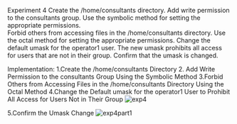 Experiment 4
Create the /home/consultants directory. Add write permission to the consultants group. Use the symbolic method for setting the appropriate permissions.  
Forbid others from accessing files in the /home/consultants directory. Use the octal method for setting the appropriate permissions. 
Change the default umask for the operator1 user. The new umask prohibits all access for users that are not in their group. Confirm that the umask is changed. 

Implementation:
1.Create the /home/consultants Directory
2. Add Write Permission to the consultants Group Using the Symbolic Method
3.Forbid Others from Accessing Files in the /home/consultants Directory Using the Octal Method
4.Change the Default umask for the operator1 User to Prohibit All Access for Users Not in Their Group
![exp4](https://github.com/user-attachments/assets/1d257cc4-2b91-4675-9c78-13aa18f23db8)


5.Confirm the Umask Change
![exp4part1](https://github.com/user-attachments/assets/9c819abf-99ff-4929-a72e-407c6c2d3750)

